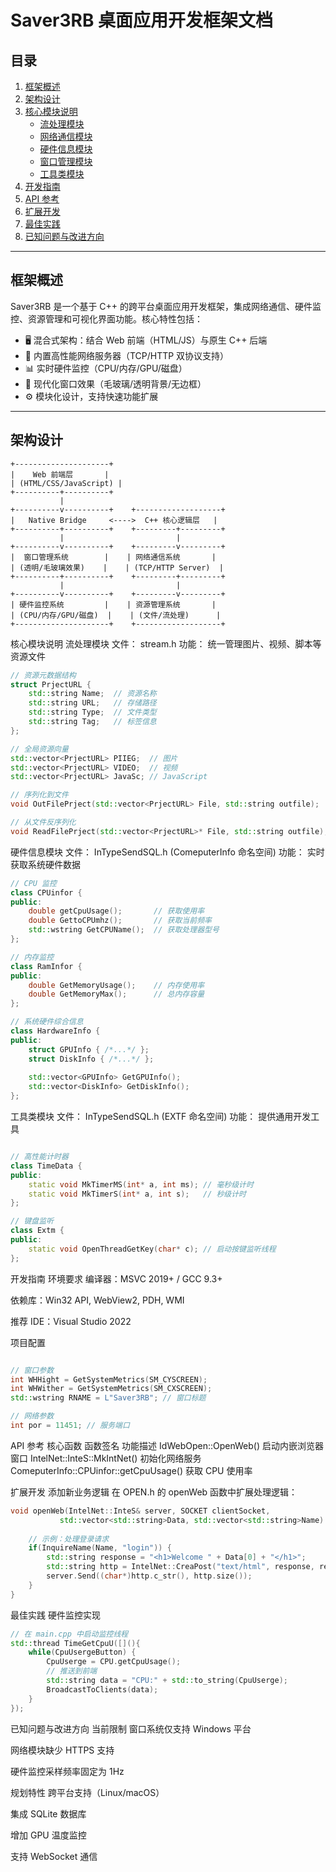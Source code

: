 # Saver3RB 桌面应用开发框架文档

## 目录
1. [框架概述](#框架概述)
2. [架构设计](#架构设计)
3. [核心模块说明](#核心模块说明)
   - [流处理模块](#流处理模块)
   - [网络通信模块](#网络通信模块)
   - [硬件信息模块](#硬件信息模块)
   - [窗口管理模块](#窗口管理模块)
   - [工具类模块](#工具类模块)
4. [开发指南](#开发指南)
5. [API 参考](#api-参考)
6. [扩展开发](#扩展开发)
7. [最佳实践](#最佳实践)
8. [已知问题与改进方向](#已知问题与改进方向)

---

## 框架概述
Saver3RB 是一个基于 C++ 的跨平台桌面应用开发框架，集成网络通信、硬件监控、资源管理和可视化界面功能。核心特性包括：

- 🖥️ 混合式架构：结合 Web 前端（HTML/JS）与原生 C++ 后端
- 📡 内置高性能网络服务器（TCP/HTTP 双协议支持）
- 📊 实时硬件监控（CPU/内存/GPU/磁盘）
- 🎨 现代化窗口效果（毛玻璃/透明背景/无边框）
- ⚙️ 模块化设计，支持快速功能扩展

---

## 架构设计
```plaintext
+---------------------+
|    Web 前端层       |
| (HTML/CSS/JavaScript) |
+----------+----------+
           |
+----------v----------+    +-------------------+
|   Native Bridge     <---->  C++ 核心逻辑层   |
+----------+----------+    +---------+---------+
           |                         |
+----------v----------+    +---------v---------+
|  窗口管理系统        |    | 网络通信系统       |
| (透明/毛玻璃效果)    |    | (TCP/HTTP Server)  |
+----------+----------+    +---------+---------+
           |                         |
+----------v----------+    +---------v---------+
| 硬件监控系统         |    | 资源管理系统       |
| (CPU/内存/GPU/磁盘)  |    | (文件/流处理)      |
+---------------------+    +-------------------+
```

核心模块说明
流处理模块
文件： stream.h
功能： 统一管理图片、视频、脚本等资源文件

```cpp
// 资源元数据结构
struct PrjectURL {
    std::string Name;  // 资源名称
    std::string URL;   // 存储路径
    std::string Type;  // 文件类型
    std::string Tag;   // 标签信息
};

// 全局资源向量
std::vector<PrjectURL> PIIEG;  // 图片
std::vector<PrjectURL> VIDEO;  // 视频
std::vector<PrjectURL> JavaSc; // JavaScript

// 序列化到文件
void OutFilePrject(std::vector<PrjectURL> File, std::string outfile);

// 从文件反序列化
void ReadFilePrject(std::vector<PrjectURL>* File, std::string outfile);

```

硬件信息模块
文件： InTypeSendSQL.h (ComeputerInfo 命名空间)
功能： 实时获取系统硬件数据

```cpp
// CPU 监控
class CPUinfor {
public:
    double getCpuUsage();       // 获取使用率
    double GettoCPUmhz();       // 获取当前频率
    std::wstring GetCPUName();  // 获取处理器型号
};

// 内存监控
class RamInfor {
public:
    double GetMemoryUsage();    // 内存使用率
    double GetMemoryMax();      // 总内存容量
};

// 系统硬件综合信息
class HardwareInfo {
public:
    struct GPUInfo { /*...*/ };
    struct DiskInfo { /*...*/ };
    
    std::vector<GPUInfo> GetGPUInfo();
    std::vector<DiskInfo> GetDiskInfo();
};
```

工具类模块
文件： InTypeSendSQL.h (EXTF 命名空间)
功能： 提供通用开发工具

```cpp

// 高性能计时器
class TimeData {
public:
    static void MkTimerMS(int* a, int ms); // 毫秒级计时
    static void MkTimerS(int* a, int s);   // 秒级计时
};

// 键盘监听
class Extm {
public:
    static void OpenThreadGetKey(char* c); // 启动按键监听线程
};

```

开发指南
环境要求
编译器：MSVC 2019+ / GCC 9.3+

依赖库：Win32 API, WebView2, PDH, WMI

推荐 IDE：Visual Studio 2022

项目配置

```cpp

// 窗口参数
int WHHight = GetSystemMetrics(SM_CYSCREEN); 
int WHWither = GetSystemMetrics(SM_CXSCREEN);
std::wstring RNAME = L"Saver3RB"; // 窗口标题

// 网络参数
int por = 11451; // 服务端口

```

API 参考
核心函数
函数签名	功能描述
IdWebOpen::OpenWeb()	启动内嵌浏览器窗口
IntelNet::InteS::MkIntNet()	初始化网络服务
ComeputerInfo::CPUinfor::getCpuUsage()	获取 CPU 使用率

扩展开发
添加新业务逻辑
在 OPEN.h 的 openWeb 函数中扩展处理逻辑：

```cpp
void openWeb(IntelNet::InteS& server, SOCKET clientSocket, 
           std::vector<std::string>Data, std::vector<std::string>Name) {
    
    // 示例：处理登录请求
    if(InquireName(Name, "login")) {
        std::string response = "<h1>Welcome " + Data[0] + "</h1>";
        std::string http = IntelNet::CreaPost("text/html", response, response.size());
        server.Send((char*)http.c_str(), http.size());
    }
}
```

最佳实践
硬件监控实现

```cpp
// 在 main.cpp 中启动监控线程
std::thread TimeGetCpuU([](){
    while(CpuUsergeButton) {
        CpuUserge = CPU.getCpuUsage();
        // 推送到前端
        std::string data = "CPU:" + std::to_string(CpuUserge);
        BroadcastToClients(data); 
    }
});
```

已知问题与改进方向
当前限制
窗口系统仅支持 Windows 平台

网络模块缺少 HTTPS 支持

硬件监控采样频率固定为 1Hz

规划特性
跨平台支持（Linux/macOS）

集成 SQLite 数据库

增加 GPU 温度监控

支持 WebSocket 通信
